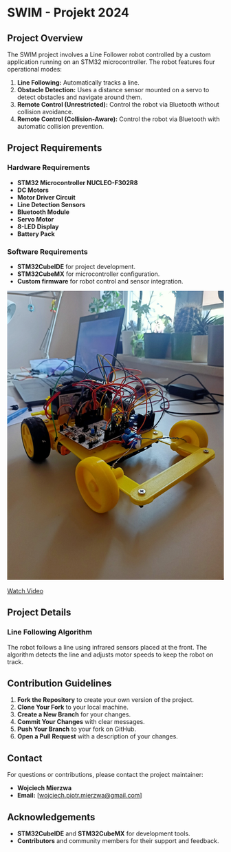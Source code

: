 # SWIM - Projekt 2024

## Project Overview

The SWIM project involves a Line Follower robot controlled by a custom application running on an STM32 microcontroller. The robot features four operational modes:

1. **Line Following:** Automatically tracks a line.
2. **Obstacle Detection:** Uses a distance sensor mounted on a servo to detect obstacles and navigate around them.
3. **Remote Control (Unrestricted):** Control the robot via Bluetooth without collision avoidance.
4. **Remote Control (Collision-Aware):** Control the robot via Bluetooth with automatic collision prevention.

## Project Requirements

### Hardware Requirements

- **STM32 Microcontroller NUCLEO-F302R8**
- **DC Motors**
- **Motor Driver Circuit**
- **Line Detection Sensors**
- **Bluetooth Module**
- **Servo Motor**
- **8-LED Display**
- **Battery Pack**

### Software Requirements

- **STM32CubeIDE** for project development.
- **STM32CubeMX** for microcontroller configuration.
- **Custom firmware** for robot control and sensor integration.



![Final Result](https://github.com/WojciechMierzwa/LineFollower-Robot/blob/main/Photos/line_follower.jpg)

[Watch Video](https://youtu.be/trq2xTyngCU)

## Project Details

### Line Following Algorithm

The robot follows a line using infrared sensors placed at the front. The algorithm detects the line and adjusts motor speeds to keep the robot on track.


## Contribution Guidelines

1. **Fork the Repository** to create your own version of the project.
2. **Clone Your Fork** to your local machine.
3. **Create a New Branch** for your changes.
4. **Commit Your Changes** with clear messages.
5. **Push Your Branch** to your fork on GitHub.
6. **Open a Pull Request** with a description of your changes.

## Contact

For questions or contributions, please contact the project maintainer:

- **Wojciech Mierzwa**
- **Email:** [wojciech.piotr.mierzwa@gmail.com]


## Acknowledgements

- **STM32CubeIDE** and **STM32CubeMX** for development tools.
- **Contributors** and community members for their support and feedback.

